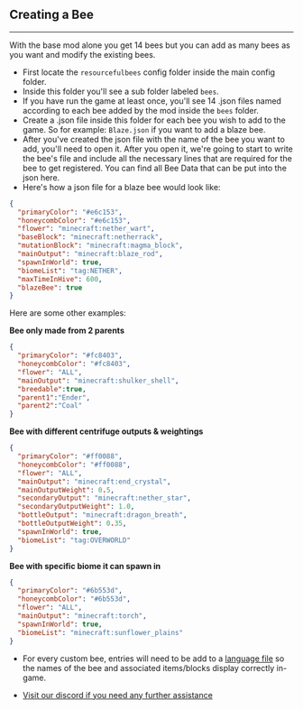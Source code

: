 ## **Creating a Bee**
***

With the base mod alone you get 14 bees but you can add as many bees as you want and modify the existing bees.

* First locate the `resourcefulbees` config folder inside the main config folder.
* Inside this folder you'll see a sub folder labeled `bees`.
* If you have run the game at least once, you'll see 14 .json files named according to each bee added by the mod inside the `bees` folder. 
* Create a .json file inside this folder for each bee you wish to add to the game. So for example: `Blaze.json` if you want to add a blaze bee.
* After you've created the json file with the name of the bee you want to add, you'll need to open it. After you open it, we're going to start to write the bee's file and include all the necessary lines that are required for the bee to get registered. You can find all Bee Data that can be put into the json here. 
* Here's how a json file for a blaze bee would look like:
```json
{
  "primaryColor": "#e6c153",
  "honeycombColor": "#e6c153",
  "flower": "minecraft:nether_wart",
  "baseBlock": "minecraft:netherrack",
  "mutationBlock": "minecraft:magma_block",
  "mainOutput": "minecraft:blaze_rod",
  "spawnInWorld": true,
  "biomeList": "tag:NETHER",
  "maxTimeInHive": 600,
  "blazeBee": true
}
```
Here are some other examples:

**Bee only made from 2 parents**
```json
{
  "primaryColor": "#fc8403",
  "honeycombColor": "#fc8403",
  "flower": "ALL",
  "mainOutput": "minecraft:shulker_shell",
  "breedable":true,
  "parent1":"Ender",
  "parent2":"Coal"
}
```
**Bee with different centrifuge outputs & weightings**
```json
{
  "primaryColor": "#ff0088",
  "honeycombColor": "#ff0088",
  "flower": "ALL",
  "mainOutput": "minecraft:end_crystal",
  "mainOutputWeight": 0.5,
  "secondaryOutput": "minecraft:nether_star",
  "secondaryOutputWeight": 1.0,
  "bottleOutput": "minecraft:dragon_breath",
  "bottleOutputWeight": 0.35,
  "spawnInWorld": true,
  "biomeList": "tag:OVERWORLD"
}
```
**Bee with specific biome it can spawn in**
```json
{
  "primaryColor": "#6b553d",
  "honeycombColor": "#6b553d",
  "flower": "ALL",
  "mainOutput": "minecraft:torch",
  "spawnInWorld": true,
  "biomeList": "minecraft:sunflower_plains"
}
```
* For every custom bee, entries will need to be add to a [language file](https://resourceful-bees.readthedocs.io/en/1.16.3/getting_started/language_files/) so the names of the bee and associated items/blocks display correctly in-game. 

* [Visit our discord if you need any further assistance](https://discord.gg/resourcefulbees)
